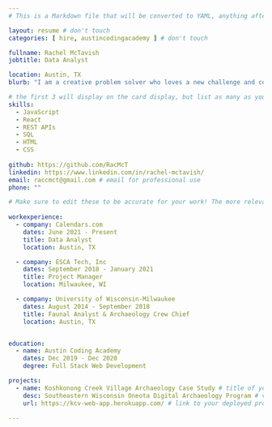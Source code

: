 ```yaml
---
# This is a Markdown file that will be converted to YAML, anything after a `#` is a comment and won't be read

layout: resume # don't touch
categories: [ hire, austincodingacademy ] # don't touch

fullname: Rachel McTavish
jobtitle: Data Analyst

location: Austin, TX
blurb: "I am a creative problem solver who loves a new challenge and collaborative work. Programming is a medium effective for communicating new solutions to ongoing issues."

# the first 3 will display on the card display, but list as many as you want, they will be visible on your hire page
skills:
  - JavaScript
  - React
  - REST APIs
  - SQL
  - HTML
  - CSS
  
github: https://github.com/RacMcT
linkedin: https://www.linkedin.com/in/rachel-mctavish/
email: raccmct@gmail.com # email for professional use
phone: ""

# Make sure to edit these to be accurate for your work! The more relevant the better if the role was technical, don't feel like you need to put every job you've had.
 
workexperience:
  - company: Calendars.com
    dates: June 2021 - Present
    title: Data Analyst
    location: Austin, TX

  - company: ESCA Tech, Inc
    dates: September 2018 - January 2021
    title: Project Manager
    location: Milwaukee, WI

  - company: University of Wisconsin-Milwaukee
    dates: August 2014 - September 2018
    title: Faunal Analyst & Archaeology Crew Chief
    location: Austin, TX


education:
  - name: Austin Coding Academy
    dates: Dec 2019 - Dec 2020
    degree: Full Stack Web Development

projects:
  - name: Koshkonong Creek Village Archaeology Case Study # title of your project
    desc: Southeastern Wisconsin Oneota Digital Archaeology Program # very short description of your project
    url: https://kcv-web-app.herokuapp.com/ # link to your deployed project

---
```

